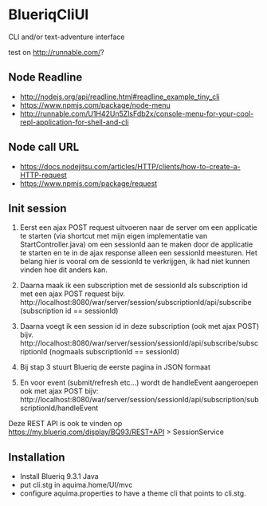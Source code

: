 # BlueriqCliUI

CLI and/or text-adventure interface

test on http://runnable.com/?

## Node Readline

* http://nodejs.org/api/readline.html#readline_example_tiny_cli
* https://www.npmjs.com/package/node-menu
* http://runnable.com/U1H42Un5ZlsFdb2x/console-menu-for-your-cool-repl-application-for-shell-and-cli

## Node call URL

* https://docs.nodejitsu.com/articles/HTTP/clients/how-to-create-a-HTTP-request
* https://www.npmjs.com/package/request

## Init session

1.	Eerst een ajax POST request uitvoeren naar de server om een applicatie te starten (via shortcut met mijn eigen implementatie van StartController.java) om een sessionId aan te maken door de applicatie te starten en te in de ajax response alleen een sessionId meesturen. Het belang hier is vooral om de sessionId te verkrijgen, ik had niet kunnen vinden hoe dit anders kan.

2.	Daarna maak ik een subscription met de sessionId als subscription id met een ajax POST request bijv. http://localhost:8080/war/server/session/subscriptionId/api/subscribe (subscription id == sessionId)

3.	Daarna voegt ik een session id in deze subscription (ook met ajax POST) bijv. http://localhost:8080/war/server/session/sessionId/api/subscribe/subscriptionId (nogmaals subscriptionId  == sessionId)

4.	Bij stap 3 stuurt Blueriq de eerste pagina in JSON formaat

5.	En voor event (submit/refresh etc…) wordt de handleEvent aangeroepen ook met ajax POST bijv: http://localhost:8080/war/server/session/sessionId/api/subscription/subscriptionId/handleEvent

Deze REST API is ook te vinden op https://my.blueriq.com/display/BQ93/REST+API > SessionService 

## Installation

* Install Blueriq 9.3.1 Java
* put cli.stg in aquima.home/UI/mvc
* configure aquima.properties to have a theme cli that points to cli.stg.
